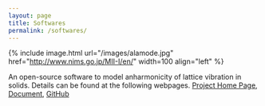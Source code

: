 ```yaml
---
layout: page
title: Softwares
permalink: /softwares/
---
```


{% include image.html url="/images/alamode.jpg" href="http://www.nims.go.jp/MII-I/en/" width=100 align="left" %}

An open-source software to model anharmonicity of lattice vibration in solids. 
Details can be found at the following webpages.
[Project Home Page](http://ttadano.github.io/alamode/), [Document](http://alamode.readthedocs.io/en/latest/), [GitHub](https://github.com/ttadano/alamode)

